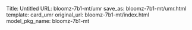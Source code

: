 Title: Untitled
URL: bloomz-7b1-mt/umr
save_as: bloomz-7b1-mt/umr.html
template: card_umr
original_url: bloomz-7b1-mt/index.html
model_pkg_name: bloomz-7b1-mt

